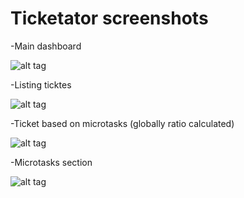 # Ticketator screenshots


-Main dashboard

![alt tag](https://dl.dropboxusercontent.com/u/13983419/ticketator/dashbaord.png)


-Listing ticktes

![alt tag](https://dl.dropboxusercontent.com/u/13983419/ticketator/tickets.png)


-Ticket based on microtasks (globally ratio calculated)


![alt tag](https://dl.dropboxusercontent.com/u/13983419/ticketator/microtask_task.png)


-Microtasks section

![alt tag](https://dl.dropboxusercontent.com/u/13983419/ticketator/microtasks.png)

